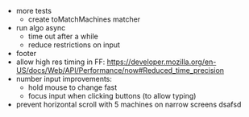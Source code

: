 - more tests
  - create toMatchMachines matcher
- run algo async
  - time out after a while
  - reduce restrictions on input
- footer
- allow high res timing in FF: https://developer.mozilla.org/en-US/docs/Web/API/Performance/now#Reduced_time_precision
- number input improvements:
  - hold mouse to change fast
  - focus input when clicking buttons (to allow typing)
- prevent horizontal scroll with 5 machines on narrow screens
dsafsd